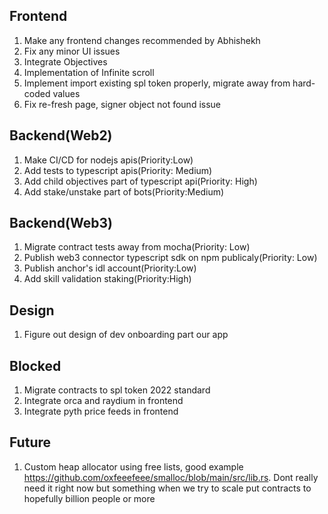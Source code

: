 Frontend
--------------------------------------------
1) Make any frontend changes recommended by Abhishekh
2) Fix any minor UI issues
3) Integrate Objectives
4) Implementation of Infinite scroll
5) Implement import existing spl token properly, migrate away from hard-coded values
8) Fix re-fresh page, signer object not found issue

Backend(Web2)
---------------------------------------------
1) Make CI/CD for nodejs apis(Priority:Low)
2) Add tests to typescript apis(Priority: Medium)
3) Add child objectives part of typescript api(Priority: High)
4) Add stake/unstake part of bots(Priority:Medium)

Backend(Web3)
---------------------------------------------
1) Migrate contract tests away from mocha(Priority: Low)
2) Publish web3 connector typescript sdk on npm publicaly(Priority: Low)
3) Publish anchor's idl account(Priority:Low)
4) Add skill validation staking(Priority:High)

Design
---------------------------------------------
1) Figure out design of dev onboarding part our app

Blocked
---------------------------------------------
1) Migrate contracts to spl token 2022 standard
2) Integrate orca and raydium in frontend
3) Integrate pyth price feeds in frontend

Future
---------------------------------------------
1) Custom heap allocator using free lists, good example https://github.com/oxfeeefeee/smalloc/blob/main/src/lib.rs.
   Dont really need it right now but something when we try to scale put contracts to hopefully billion people or more

